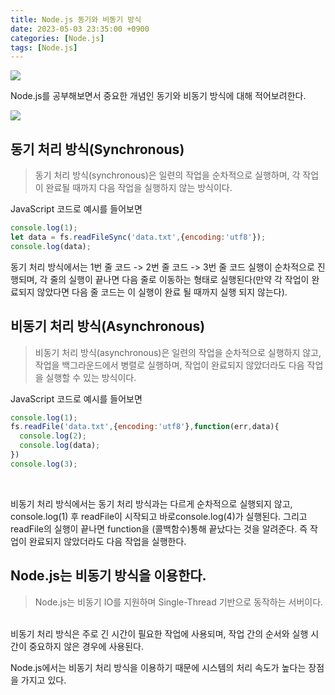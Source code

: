 ```yaml
---
title: Node.js 동기와 비동기 방식
date: 2023-05-03 23:35:00 +0900
categories: [Node.js]
tags: [Node.js]
---
```


![](https://velog.velcdn.com/images/acadias12/post/7cd9693d-61b7-4f55-b255-9f6f47f5c3a6/image.png)

Node.js를 공부해보면서 중요한 개념인 동기와 비동기 방식에 대해 적어보려한다.




![](https://velog.velcdn.com/images/acadias12/post/a3a1e693-d445-42f7-b54d-17eee6adbaeb/image.png)

## 동기 처리 방식(Synchronous)

>동기 처리 방식(synchronous)은 일련의 작업을 순차적으로 실행하며, 각 작업이 완료될 때까지 다음 작업을 실행하지 않는 방식이다.


JavaScript 코드로 예시를 들어보면

``` javascript
console.log(1);
let data = fs.readFileSync('data.txt',{encoding:'utf8'}); 
console.log(data);
```
동기 처리 방식에서는 1번 줄 코드 -> 2번 줄 코드 -> 3번 줄 코드 실행이 순차적으로 진행되며, 각 줄의 실행이 끝나면 다음 줄로 이동하는 형태로 실행된다(만약 각 작업이 완료되지 않았다면 다음 줄 코드는 이 실행이 완료 될 때까지 실행 되지 않는다).

## 비동기 처리 방식(Asynchronous)
>비동기 처리 방식(asynchronous)은 일련의 작업을 순차적으로 실행하지 않고, 작업을 백그라운드에서 병렬로 실행하며, 작업이 완료되지 않았더라도 다음 작업을 실행할 수 있는 방식이다. 

JavaScript 코드로 예시를 들어보면

``` javascript
console.log(1);
fs.readFile('data.txt',{encoding:'utf8'},function(err,data){
  console.log(2);
  console.log(data);
})
console.log(3);
```
<br/>

비동기 처리 방식에서는 동기 처리 방식과는 다르게 순차적으로 실행되지 않고, console.log(1) 후 readFile이 시작되고 바로console.log(4)가 실행된다. 그리고 readFile의 실행이 끝나면 function을 (콜백함수)통해 끝났다는 것을 알려준다. 즉 작업이 완료되지 않았더라도 다음 작업을 실행한다. 

## Node.js는 비동기 방식을 이용한다.
> Node.js는 비동기 IO를 지원하며 Single-Thread 기반으로 동작하는 서버이다.

<br/>
비동기 처리 방식은 주로 긴 시간이 필요한 작업에 사용되며, 작업 간의 순서와 실행 시간이 중요하지 않은 경우에 사용된다.

Node.js에서는 비동기 처리 방식을 이용하기 때문에 시스템의 처리 속도가 높다는 장점을 가지고 있다.